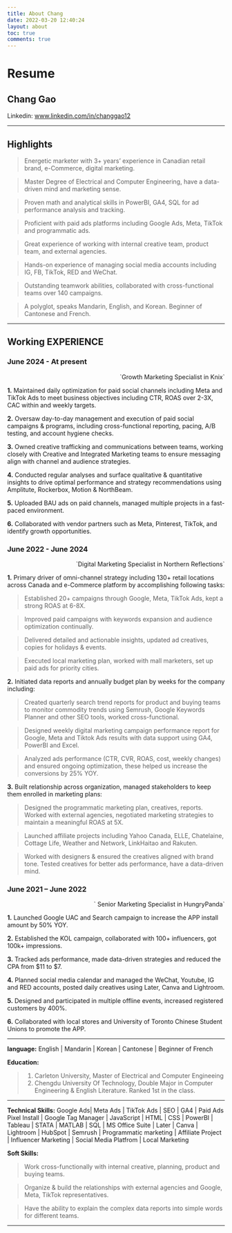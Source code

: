 ```yaml
---
title: About Chang
date: 2022-03-20 12:40:24
layout: about
toc: true
comments: true
---
```



# Resume
## Chang Gao
Linkedin: www.linkedin.com/in/changgao12

----

## Highlights

> Energetic marketer with 3+ years’ experience in Canadian retail brand, e-Commerce, digital marketing.

> Master Degree of Electrical and Computer Engineering, have a data-driven mind and marketing sense.

> Proven math and analytical skills in PowerBI, GA4, SQL for ad performance analysis and tracking.

> Proficient with paid ads platforms including Google Ads, Meta, TikTok and programmatic ads.

> Great experience of working with internal creative team, product team, and external agencies.

> Hands-on experience of managing social media accounts including IG, FB, TikTok, RED and WeChat.

> Outstanding teamwork abilities, collaborated with cross-functional teams over 140 campaigns.

> A polyglot, speaks Mandarin, English, and Korean. Beginner of Cantonese and French.

---

## Working EXPERIENCE

### June 2024 - At present

<div align='right'>`Growth Marketing Specialist in Knix` </div>  

**1.** Maintained daily optimization for paid social channels including Meta and TikTok Ads to meet business objectives including CTR, ROAS over 2-3X, CAC within and weekly targets. 

**2.** Oversaw day-to-day management and execution of paid social campaigns & programs, including cross-functional reporting, pacing, A/B testing, and account hygiene checks.  

**3.** Owned creative trafficking and communications between teams, working closely with Creative and Integrated Marketing teams to ensure messaging align with channel and audience strategies.

**4.**	Conducted regular analyses and surface qualitative & quantitative insights to drive optimal performance and strategy recommendations using Amplitute, Rockerbox, Motion & NorthBeam.  

**5.**	Uploaded BAU ads on paid channels, managed multiple projects in a fast-paced environment.  

**6.**	Collaborated with vendor partners such as Meta, Pinterest, TikTok, and identify growth opportunities.  


### June 2022 - June 2024

<div align='right'>`Digital Marketing Specialist in Northern Reflections` </div>  

**1.** Primary driver of omni-channel strategy including 130+ retail locations across Canada and e-Commerce platform by accomplishing following tasks:

   > Established 20+ campaigns through Google, Meta, TikTok Ads, kept a strong ROAS at 6-8X.

   > Improved paid campaigns with keywords expansion and audience optimization continually.

   > Delivered detailed and actionable insights, updated ad creatives, copies for holidays & events.

   > Executed local marketing plan, worked with mall marketers, set up paid ads for priority cities.

**2.** Initiated data reports and annually budget plan by weeks for the company including:

> Created quarterly search trend reports for product and buying teams to monitor commodity trends using Semrush, Google Keywords Planner and other SEO tools, worked cross-functional.

> Designed weekly digital marketing campaign performance report for Google, Meta and Tiktok Ads results with data support using GA4, PowerBI and Excel.

> Analyzed ads performance (CTR, CVR, ROAS, cost, weekly changes) and ensured ongoing optimization, these helped us increase the conversions by 25% YOY.

**3.** Built relationship across organization, managed stakeholders to keep them enrolled in marketing plans:

> Designed the programmatic marketing plan, creatives, reports. Worked with external agencies, negotiated marketing strategies to maintain a meaningful ROAS at 5X.

> Launched affiliate projects including Yahoo Canada, ELLE, Chatelaine, Cottage Life, Weather and Network, LinkHaitao and Rakuten.

> Worked with designers & ensured the creatives aligned with brand tone. Tested creatives for better ads performance, have a data-driven mind.

### June 2021 – June 2022  

<div align='right'>` Senior Marketing Specialist in HungryPanda` </div>  

**1.** Launched Google UAC and Search campaign to increase the APP install amount by 50% YOY.

**2.** Established the KOL campaign, collaborated with 100+ influencers, got 100k+ impressions.
   
**3.**	Tracked ads performance, made data-driven strategies and reduced the CPA from $11 to $7.

**4.**	Planned social media calendar and managed the WeChat, Youtube, IG and RED accounts, posted daily creatives using Later, Canva and Lightroom.

**5.**	Designed and participated in multiple offline events, increased registered customers by 400%.

**6.**	Collaborated with local stores and University of Toronto Chinese Student Unions to promote the APP.

---

**language:** English | Mandarin | Korean | Cantonese | Beginner of French

**Education:**

> 1. Carleton University, Master of Electrical and Computer Engineeing
> 2. Chengdu University Of Technology, Double Major in Computer Engineering & English Literature. Ranked 1st in the class.

---

**Technical Skills:** Google Ads| Meta Ads | TikTok Ads | SEO | GA4 | Paid Ads Pixel Install | Google Tag Manager | JavaScript | HTML | CSS | PowerBI | Tableau | STATA | MATLAB | SQL | MS Office Suite | Later | Canva | Lightroom | HubSpot | Semrush | Programmatic marketing | Affiliate Project | Influencer Marketing | Social Media Platfrom | Local Marketing


**Soft Skills:** 

> Work cross-functionally with internal creative, planning, product and buying teams. 

> Organize & build the relationships with external agencies and Google, Meta, TikTok representatives.

> Have the ability to explain the complex data reports into simple words for different teams.


---

